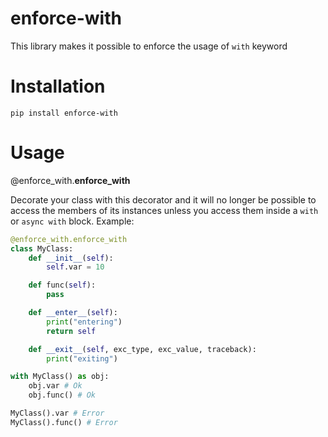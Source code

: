 # enforce-with
This library makes it possible to enforce the usage of ```with``` keyword

# Installation
```pip install enforce-with```

# Usage
@enforce_with.**enforce_with**

Decorate your class with this decorator and it will no longer be possible to access the members of its instances unless you access them inside a ```with``` or ```async with``` block. Example:
```python
@enforce_with.enforce_with
class MyClass:
    def __init__(self):
        self.var = 10

    def func(self):
        pass

    def __enter__(self):
        print("entering")
        return self

    def __exit__(self, exc_type, exc_value, traceback):
        print("exiting")

with MyClass() as obj:
    obj.var # Ok
    obj.func() # Ok

MyClass().var # Error
MyClass().func() # Error

```
